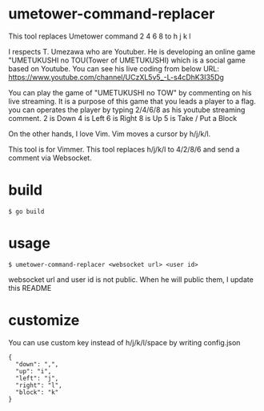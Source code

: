 # umetower-command-replacer
This tool replaces Umetower command 2 4 6 8 to h j k l

I respects T. Umezawa who are Youtuber.
He is developing an online game "UMETUKUSHI no TOU(Tower of UMETUKUSHI) which is a social game based on Youtube.
You can see his live coding from below URL:
https://www.youtube.com/channel/UCzXL5v5_-L-s4cDhK3I35Dg

You can play the game of "UMETUKUSHI no TOW" by commenting on his live streaming. It is a purpose of this game that you leads a player to a flag. you can operates the player by typing 2/4/6/8 as his youtube streaming comment.
2 is Down
4 is Left
6 is Right
8 is Up
5 is Take / Put a Block

On the other hands, I love Vim. Vim moves a cursor by h/j/k/l.

This tool is for Vimmer. This tool replaces h/j/k/l to 4/2/8/6 and send a comment via Websocket.

# build
```
$ go build 
```

# usage
```
$ umetower-command-replacer <websocket url> <user id>
```

websocket url and user id is not public.
When he will public them, I update this README

# customize
You can use custom key instead of h/j/k/l/space by writing config.json

```
{
  "down": ",",
  "up": "i",
  "left": "j",
  "right": "l",
  "block": "k"
}
```


